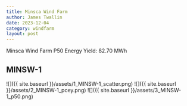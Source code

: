 ```yaml
---
title: Minsca Wind Farm
author: James Twallin
date: 2023-12-04
category: windfarm
layout: post
---
```

Minsca Wind Farm P50 Energy Yield: 82.70 MWh

MINSW-1
-------------
![]({{ site.baseurl }}/assets/1_MINSW-1_scatter.png)
![]({{ site.baseurl }}/assets/2_MINSW-1_pcey.png)
![]({{ site.baseurl }}/assets/3_MINSW-1_p50.png)

